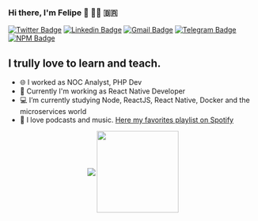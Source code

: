 ### Hi there, I'm Felipe 👋 🏳️‍🌈 🇧🇷

[![Twitter Badge](https://img.shields.io/badge/-@felipe_bergamin-3370cc?style=flat&labelColor=3370cc&logo=twitter&logoColor=white&link=https://twitter.com/felipe_bergamin)][twitter]
[![Linkedin Badge](https://img.shields.io/badge/-Felipe%20Bergamin-3370cc?style=flat&logo=Linkedin&logoColor=white&link=https://linkedin.com/in/felipericieribergamin)][linkedin]
[![Gmail Badge](https://img.shields.io/badge/-felipebergamin6@gmail.com-3370cc?style=flat&logo=Gmail&logoColor=white&link=mailto:felipebergamin6@gmail.com)][mail]
[![Telegram Badge](https://img.shields.io/badge/-@felipebergamin-3370cc?style=flat&logo=Telegram&logoColor=white&link=https://t.me/felipebergamin)][telegram]
[![NPM Badge](https://img.shields.io/badge/-@felipebergamin-3370cc?style=flat&logo=npm&logoColor=white&link=https://www.npmjs.com/~felipebergamin)][npm]

## I trully love to learn and teach.

- :globe_with_meridians: I worked as NOC Analyst, PHP Dev
- :iphone: Currently I'm working as React Native Developer
- :computer: I’m currently studying Node, ReactJS, React Native, Docker and the microservices world
- :musical_note: I love podcasts and music. [Here my favorites playlist on Spotify][spotify]

<p align="center">
  <img
      align="center"
      src="https://github-readme-stats.vercel.app/api/top-langs/?username=felipebergamin&layout=compact"
    />
  <img
      align="center"
      height="165"
      src="https://github-readme-stats.vercel.app/api?username=felipebergamin&count_private=true&show_icons=true&custom_title=Github%20Status&hide=issues"
    />
</p>

[telegram]: https://t.me/felipebergamin
[twitter]: https://twitter.com/felipe_bergamin
[instagram]: https://instagram.com/bergaminfelipe
[linkedin]: https://linkedin.com/in/felipericieribergamin
[mail]: mailto:felipebergamin6@gmail.com
[npm]: https://www.npmjs.com/~felipebergamin
[spotify]: https://open.spotify.com/playlist/4XnKrBuS6f5gXJc7paolUA?si=o3pO-PaGSASrn0kfYtCcXA
